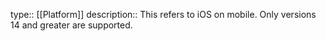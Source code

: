 type:: [[Platform]] 
description:: This refers to iOS on mobile. Only versions 14 and greater are supported.
